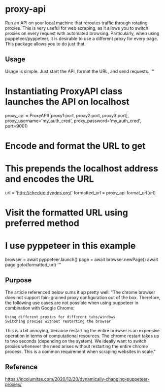 # proxy-api
Run an API on your local machine that reroutes traffic through rotating proxies.
This is very useful for web scraping, as it allows you to switch proxies on every request with automated browsing.
Particularly, when using puppeteer/pyppeteer, it is desirable to use a different proxy for every page.
This package allows you to do just that.

## Usage
Usage is simple. Just start the API, format the URL, and send requests.
'''
# Instantiating ProxyAPI class launches the API on localhost
proxy_api = ProxyAPI([proxy1:port, proxy2:port, proxy3:port],
                  proxy_username='my_auth_cred',
                  proxy_password='my_auth_cred',
                  port=9001)

# Encode and format the URL to get
# This prepends the localhost address and encodes the URL
url = 'http://checkip.dyndns.org/' 
formatted_url = proxy_api.format_url(url)

# Visit the formatted URL using preferred method
# I use pyppeteer in this example
browser = await pyppeteer.launch()
page = await browser.newPage()
await page.goto(formatted_url)
'''


## Purpose
The article referenced below sums it up pretty well:
"The chrome browser does not support fain-grained proxy configuration out of the box. Therefore, the following use cases are not possible when using puppeteer in combination with Google Chrome:

    Using different proxies for different tabs/windows
    Switching proxies without restarting the browser

This is a bit annoying, because restarting the entire browser is an expensive operation in terms of computational resources. The chrome restart takes up to two seconds (depending on the system). We ideally want to switch proxies whenever the need arises without restarting the entire chrome process. This is a common requirement when scraping websites in scale."

## Reference
https://incolumitas.com/2020/12/20/dynamically-changing-puppeteer-proxies/
